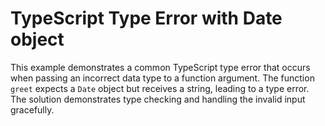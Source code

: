 # TypeScript Type Error with Date object
This example demonstrates a common TypeScript type error that occurs when passing an incorrect data type to a function argument.  The function `greet` expects a `Date` object but receives a string, leading to a type error.  The solution demonstrates type checking and handling the invalid input gracefully.